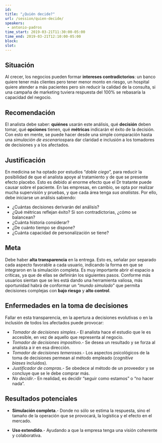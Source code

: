 ```yaml
---
id: 
title: "¿Quién decide?"
url: /session/quien-decide/
speakers:
 - antonio-padros
time_start: 2019-03-21T11:30:00-05:00
time_end: 2019-03-21T12:10:00-05:00
block: 
slot: 
---
```


<h2>Situación</h2>
Al crecer, los negocios pueden formar <strong>intereses contradictorios</strong>: un banco quiere tener más clientes pero tener menor monto en riesgo, un hospital quiere atender a más pacientes pero sin reducir la calidad de la consulta, si una campaña de marketing tuviera respuesta del 100% se rebasaría la capacidad del negocio.
<h2>Recomendación</h2>
El analista debe saber: <strong>quiénes</strong> usarán este análisis, qué <strong>decisión</strong> deben tomar, qué <strong>opciones</strong> tienen, qué <strong>métricas</strong> indicarán el éxito de la decisión. Con esto en mente, se puede hacer desde una simple comparación hasta una <em>simulación de escenarios</em>para dar claridad e inclusión a los tomadores de decisiones y a los afectados.
<h2>Justificación</h2>
En medicina se ha optado por estudios “<em>doble ciego</em>”, para reducir la posibilidad de que el analista apoye al tratamiento y de que se presente efecto placebo. Esto es debido al enorme efecto que el Dr tratante puede causar sobre el paciente. En las empresas, en cambio, se opta por realizar mucha supervisión y pruebas, y que cada área tenga <em>sus analistas</em>. Por ello, debe iniciarse un análisis sabiendo:
<ul>
 	<li>¿Cuántas decisiones derivarán del análisis?</li>
 	<li>¿Qué métricas reflejan éxito? Si son contradictorias, ¿cómo se balancean?</li>
 	<li>¿Cuánta historia considerar?</li>
 	<li>¿De cuánto tiempo se dispone?</li>
 	<li>¿Cuánta capacidad de personalización se tiene?</li>
</ul>
<h2>Meta</h2>
Debe haber <strong>alta transparencia</strong> en la entrega. Esto es, señalar por separado cada aspecto favorable a cada usuario, indicando la forma en que se integraron en la simulación completa. Es muy importante abrir el espacio a críticas, ya que de ellas se definirán los siguientes pasos. Conforme más usuarios sientan que se les está dando una herramienta valiosa, más oportunidad habrá de conformar un “<em>mundo simulado</em>” que permita decisiones complejas con <strong>bajo riesgo</strong> y <strong>alto control</strong>.
<h2>Enfermedades en la toma de decisiones</h2>
Fallar en esta transparencia, en la apertura a decisiones evolutivas o en la inclusión de todos los afectados puede provocar:
<ul>
 	<li><em>Tomador de decisiones simples</em>.- El analista hace el estudio que le es accesible, en vez de aquello que representa al negocio.</li>
 	<li><em>Tomador de decisiones impositivo</em>.- Se desea un resultado y se forza al analista a ir en esa dirección.</li>
 	<li><em>Tomador de decisiones temerosas</em>.- Los aspectos psicológicos de la toma de decisiones permean al método empleado (<em>cognitive biases</em> incluidos).</li>
 	<li><em>Justificador de compras</em>.- Se obedece al método de un proveedor y se concluye que se le debe comprar más.</li>
 	<li><em>No decidir</em>.- En realidad, es decidir “seguir como estamos” o “no hacer nada”.</li>
</ul>
<h2>Resultados potenciales</h2>
<ul>
 	<li><strong>Simulación completa</strong>.- Donde no sólo se estima la respuesta, sino el tamaño de la operación que se provocará, la logística y el efecto en el mercado.</li>
 	<li>
<p id="yMail_cursorElementTracker_1552448434830"><strong>Uso extendido</strong>.- Ayudando a que la empresa tenga una visión coherente y colaborativa.</p>
</li>
</ul>